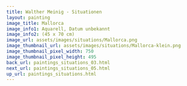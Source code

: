 ```yaml
---
title: Walther Meinig - Situationen
layout: painting
image_title: Mallorca
image_info1: Aquarell, Datum unbekannt
image_info2: (45 x 70 cm)
image_url: assets/images/situations/Mallorca.png
image_thumbnail_url: assets/images/situations/Mallorca-klein.png
image_thumbnail_pixel_width: 750
image_thumbnail_pixel_height: 495
back_url: paintings_situations_03.html
next_url: paintings_situations_05.html
up_url: paintings_situations.html
---
```


